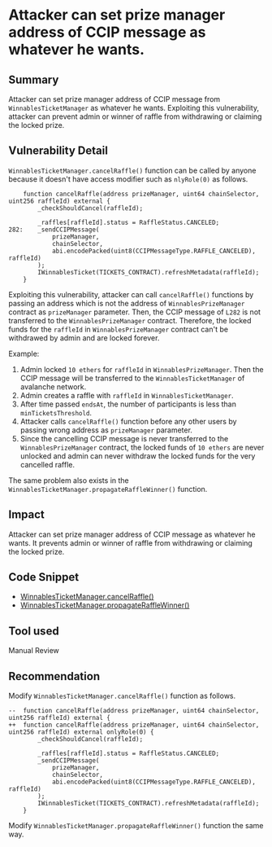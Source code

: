 # Attacker can set prize manager address of CCIP message as whatever he wants.
## Summary
Attacker can set prize manager address of CCIP message from `WinnablesTicketManager` as whatever he wants.
Exploiting this vulnerability, attacker can prevent admin or winner of raffle from withdrawing or claiming the locked prize.

## Vulnerability Detail
`WinnablesTicketManager.cancelRaffle()` function can be called by anyone because it doesn't have access modifier such as `nlyRole(0)` as follows.
```solidity
    function cancelRaffle(address prizeManager, uint64 chainSelector, uint256 raffleId) external {
        _checkShouldCancel(raffleId);

        _raffles[raffleId].status = RaffleStatus.CANCELED;
282:    _sendCCIPMessage(
            prizeManager,
            chainSelector,
            abi.encodePacked(uint8(CCIPMessageType.RAFFLE_CANCELED), raffleId)
        );
        IWinnablesTicket(TICKETS_CONTRACT).refreshMetadata(raffleId);
    }
```
Exploiting this vulnerability, attacker can call `cancelRaffle()` functions by passing an address which is not the address of `WinnablesPrizeManager` contract as `prizeManager` parameter.
Then, the CCIP message of `L282` is not transferred to the `WinnablesPrizeManager` contract.
Therefore, the locked funds for the `raffleId` in `WinnablesPrizeManager` contract can't be withdrawed by admin and are locked forever.

Example:
1. Admin locked `10 ethers` for `raffleId` in `WinnablesPrizeManager`. Then the CCIP message will be transferred to the `WinnablesTicketManager` of avalanche network.
2. Admin creates a raffle with `raffleId` in `WinnablesTicketManager`.
3. After time passed `endsAt`, the number of participants is less than `minTicketsThreshold`.
4. Attacker calls `cancelRaffle()` function before any other users by passing wrong address as `prizeManager` parameter.
5. Since the cancelling CCIP message is never transferred to the `WinnablesPrizeManager` contract, the locked funds of `10 ethers` are never unlocked and admin can never withdraw the locked funds for the very cancelled raffle.

The same problem also exists in the `WinnablesTicketManager.propagateRaffleWinner()` function.

## Impact
Attacker can set prize manager address of CCIP message as whatever he wants.
It prevents admin or winner of raffle from withdrawing or claiming the locked prize.

## Code Snippet
- [WinnablesTicketManager.cancelRaffle()](https://github.com/sherlock-audit/2024-08-winnables-raffles/blob/main/public-contracts/contracts/WinnablesTicketManager.sol#L278)
- [WinnablesTicketManager.propagateRaffleWinner()](https://github.com/sherlock-audit/2024-08-winnables-raffles/blob/main/public-contracts/contracts/WinnablesTicketManager.sol#L334)

## Tool used
Manual Review

## Recommendation
Modify `WinnablesTicketManager.cancelRaffle()` function as follows.
```solidity
--  function cancelRaffle(address prizeManager, uint64 chainSelector, uint256 raffleId) external {
++  function cancelRaffle(address prizeManager, uint64 chainSelector, uint256 raffleId) external onlyRole(0) {
        _checkShouldCancel(raffleId);

        _raffles[raffleId].status = RaffleStatus.CANCELED;
        _sendCCIPMessage(
            prizeManager,
            chainSelector,
            abi.encodePacked(uint8(CCIPMessageType.RAFFLE_CANCELED), raffleId)
        );
        IWinnablesTicket(TICKETS_CONTRACT).refreshMetadata(raffleId);
    }
```
Modify `WinnablesTicketManager.propagateRaffleWinner()` function the same way.